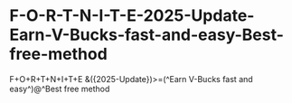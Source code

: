 # F-O-R-T-N-I-T-E-2025-Update-Earn-V-Bucks-fast-and-easy-Best-free-method
F+O+R+T+N+I+T+E &amp;({2025-Update})>=(^Earn V-Bucks fast and easy^)@^Best free method

